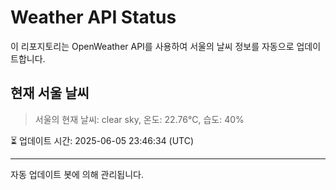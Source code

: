 
# Weather API Status

이 리포지토리는 OpenWeather API를 사용하여 서울의 날씨 정보를 자동으로 업데이트합니다.

## 현재 서울 날씨
> 서울의 현재 날씨: clear sky, 온도: 22.76°C, 습도: 40%

⏳ 업데이트 시간: 2025-06-05 23:46:34 (UTC)

---
자동 업데이트 봇에 의해 관리됩니다.
